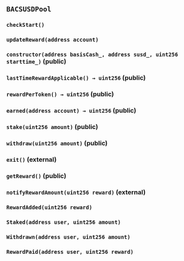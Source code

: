 ## `BACSUSDPool`





### `checkStart()`





### `updateReward(address account)`






### `constructor(address basisCash_, address susd_, uint256 starttime_)` (public)





### `lastTimeRewardApplicable() → uint256` (public)





### `rewardPerToken() → uint256` (public)





### `earned(address account) → uint256` (public)





### `stake(uint256 amount)` (public)





### `withdraw(uint256 amount)` (public)





### `exit()` (external)





### `getReward()` (public)





### `notifyRewardAmount(uint256 reward)` (external)






### `RewardAdded(uint256 reward)`





### `Staked(address user, uint256 amount)`





### `Withdrawn(address user, uint256 amount)`





### `RewardPaid(address user, uint256 reward)`





